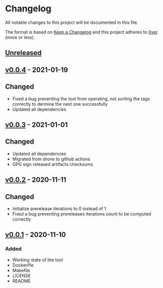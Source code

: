 # Changelog

All notable changes to this project will be documented in this file.

The format is based on [Keep a Changelog](http://keepachangelog.com/en/1.0.0/)
and this project adheres to [0ver](https://0ver.org) (more or less).

## [Unreleased]

## [v0.0.4] - 2021-01-19

## Changed

- Fixed a bug preventing the tool from operating, not sorting the tags correctly to dermine the next one successfully
- Updated all dependencies

## [v0.0.3] - 2021-01-01

## Changed

- Updated all dependencies
- Migrated from drone to github actions
- GPG sign released artifacts checksums

## [v0.0.2] - 2020-11-11

## Changed

- Initialize prerelease iterations to 0 instead of 1
- Fixed a bug preventing prereleases iterations count to be computed correctly

## [v0.0.1] - 2020-11-10

### Added

- Working state of the tool
- Dockerifle
- Makefile
- LICENSE
- README

[Unreleased]: https://github.com/mvisonneau/ocalver/compare/v0.0.4...HEAD
[v0.0.4]: https://github.com/mvisonneau/ocalver/tree/v0.0.4
[v0.0.3]: https://github.com/mvisonneau/ocalver/tree/v0.0.3
[v0.0.2]: https://github.com/mvisonneau/ocalver/tree/v0.0.2
[v0.0.1]: https://github.com/mvisonneau/ocalver/tree/v0.0.1